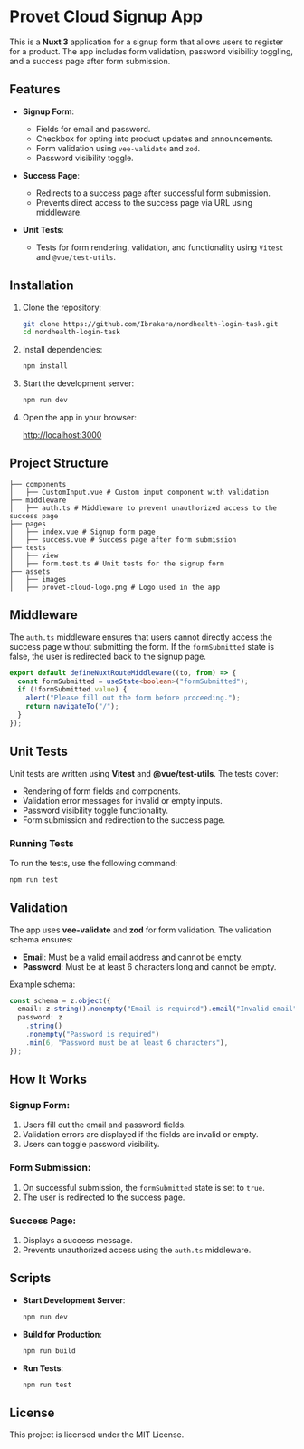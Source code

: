# Provet Cloud Signup App

This is a **Nuxt 3** application for a signup form that allows users to register for a product. The app includes form validation, password visibility toggling, and a success page after form submission.

## Features

- **Signup Form**:

  - Fields for email and password.
  - Checkbox for opting into product updates and announcements.
  - Form validation using `vee-validate` and `zod`.
  - Password visibility toggle.

- **Success Page**:

  - Redirects to a success page after successful form submission.
  - Prevents direct access to the success page via URL using middleware.

- **Unit Tests**:
  - Tests for form rendering, validation, and functionality using `Vitest` and `@vue/test-utils`.

## Installation

1. Clone the repository:

   ```bash
   git clone https://github.com/Ibrakara/nordhealth-login-task.git
   cd nordhealth-login-task
   ```

2. Install dependencies:

   ```bash
   npm install
   ```

3. Start the development server:

   ```bash
   npm run dev
   ```

4. Open the app in your browser:

   [http://localhost:3000](http://localhost:3000)

## Project Structure

```
├── components
│   ├── CustomInput.vue # Custom input component with validation
├── middleware
│   ├── auth.ts # Middleware to prevent unauthorized access to the success page
├── pages
│   ├── index.vue # Signup form page
│   ├── success.vue # Success page after form submission
├── tests
│   ├── view
│   ├── form.test.ts # Unit tests for the signup form
├── assets
│   ├── images
│   ├── provet-cloud-logo.png # Logo used in the app
```

## Middleware

The `auth.ts` middleware ensures that users cannot directly access the success page without submitting the form. If the `formSubmitted` state is false, the user is redirected back to the signup page.

```ts
export default defineNuxtRouteMiddleware((to, from) => {
  const formSubmitted = useState<boolean>("formSubmitted");
  if (!formSubmitted.value) {
    alert("Please fill out the form before proceeding.");
    return navigateTo("/");
  }
});
```

## Unit Tests

Unit tests are written using **Vitest** and **@vue/test-utils**. The tests cover:

- Rendering of form fields and components.
- Validation error messages for invalid or empty inputs.
- Password visibility toggle functionality.
- Form submission and redirection to the success page.

### Running Tests

To run the tests, use the following command:

```bash
npm run test
```

## Validation

The app uses **vee-validate** and **zod** for form validation. The validation schema ensures:

- **Email**: Must be a valid email address and cannot be empty.
- **Password**: Must be at least 6 characters long and cannot be empty.

Example schema:

```ts
const schema = z.object({
  email: z.string().nonempty("Email is required").email("Invalid email"),
  password: z
    .string()
    .nonempty("Password is required")
    .min(6, "Password must be at least 6 characters"),
});
```

## How It Works

### Signup Form:

1. Users fill out the email and password fields.
2. Validation errors are displayed if the fields are invalid or empty.
3. Users can toggle password visibility.

### Form Submission:

1. On successful submission, the `formSubmitted` state is set to `true`.
2. The user is redirected to the success page.

### Success Page:

1. Displays a success message.
2. Prevents unauthorized access using the `auth.ts` middleware.

## Scripts

- **Start Development Server**:

  ```bash
  npm run dev
  ```

- **Build for Production**:

  ```bash
  npm run build
  ```

- **Run Tests**:

  ```bash
  npm run test
  ```

## License

This project is licensed under the MIT License.

